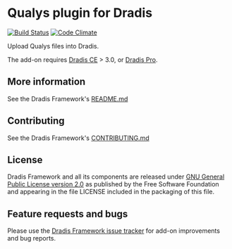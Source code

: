 # Qualys plugin for Dradis

[![Build Status](https://secure.travis-ci.org/dradis/dradis-qualys.png?branch=master)](http://travis-ci.org/dradis/dradis-qualys) [![Code Climate](https://codeclimate.com/github/dradis/dradis-qualys.png)](https://codeclimate.com/github/dradis/dradis-qualys.png)

Upload Qualys files into Dradis.

The add-on requires [Dradis CE](https://dradisframework.org/) > 3.0, or [Dradis Pro](https://dradisframework.com/pro/).



## More information

See the Dradis Framework's [README.md](https://github.com/dradis/dradisframework/blob/master/README.md)


## Contributing

See the Dradis Framework's [CONTRIBUTING.md](https://github.com/dradis/dradisframework/blob/master/CONTRIBUTING.md)


## License

Dradis Framework and all its components are released under [GNU General Public License version 2.0](http://www.gnu.org/licenses/old-licenses/gpl-2.0.html) as published by the Free Software Foundation and appearing in the file LICENSE included in the packaging of this file.


## Feature requests and bugs

Please use the [Dradis Framework issue tracker](https://github.com/dradis/dradis-ce/issues) for add-on improvements and bug reports.
